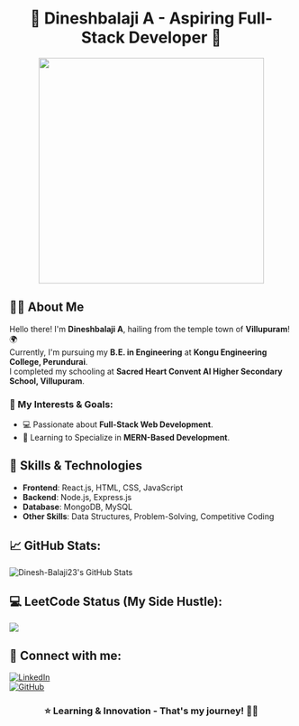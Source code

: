 <h1 align="center">🚀 Dineshbalaji A - Aspiring Full-Stack Developer 🚀</h1>

<p align="center">
  <img src="https://media.giphy.com/media/L1R1tvI9svkIWwpVYr/giphy.gif" width="400"/>
</p>

## 👨‍💻 About Me
Hello there! I'm **Dineshbalaji A**, hailing from the temple town of **Villupuram**! 🌍  
Currently, I'm pursuing my **B.E. in Engineering** at **Kongu Engineering College, Perundurai**.  
I completed my schooling at **Sacred Heart Convent AI Higher Secondary School, Villupuram**.

### 🎯 My Interests & Goals:
- 💻 Passionate about **Full-Stack Web Development**.
- 🔬 Learning to Specialize in **MERN-Based Development**.

## 🚀 Skills & Technologies
- **Frontend**: React.js, HTML, CSS, JavaScript
- **Backend**: Node.js, Express.js
- **Database**: MongoDB, MySQL
- **Other Skills**: Data Structures, Problem-Solving, Competitive Coding

## 📈 GitHub Stats:
<img src="https://github-readme-stats.vercel.app/api?username=Dinesh-Balaji23&theme=dark&show_icons=true&hide_border=true&count_private=true" alt="Dinesh-Balaji23's GitHub Stats" />

## 💻 LeetCode Status (My Side Hustle): 
![](https://leetcard.jacoblin.cool/DB_Anbarasan?ext=heatmap)

## 🤝 Connect with me:
[![LinkedIn](https://img.shields.io/badge/LinkedIn-Dineshbalaji-%230077B5.svg?style=for-the-badge&logo=linkedin&logoColor=white)](https://www.linkedin.com/in/dineshbalaji-anbarasan-b26baa325/)  
[![GitHub](https://img.shields.io/badge/GitHub-Dineshbalaji-black?style=for-the-badge&logo=github)](https://github.com/Dinesh-Balaji23)

<h3 align="center">⭐ Learning & Innovation - That's my journey! 🚀🔥</h3>

